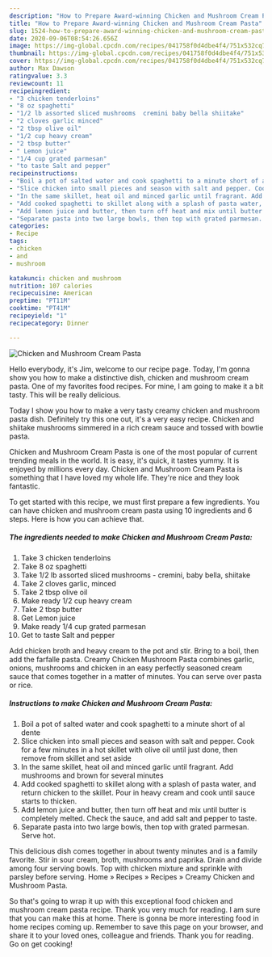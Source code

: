 ```yaml
---
description: "How to Prepare Award-winning Chicken and Mushroom Cream Pasta"
title: "How to Prepare Award-winning Chicken and Mushroom Cream Pasta"
slug: 1524-how-to-prepare-award-winning-chicken-and-mushroom-cream-pasta
date: 2020-09-06T08:54:26.656Z
image: https://img-global.cpcdn.com/recipes/041758f0d4dbe4f4/751x532cq70/chicken-and-mushroom-cream-pasta-recipe-main-photo.jpg
thumbnail: https://img-global.cpcdn.com/recipes/041758f0d4dbe4f4/751x532cq70/chicken-and-mushroom-cream-pasta-recipe-main-photo.jpg
cover: https://img-global.cpcdn.com/recipes/041758f0d4dbe4f4/751x532cq70/chicken-and-mushroom-cream-pasta-recipe-main-photo.jpg
author: Max Dawson
ratingvalue: 3.3
reviewcount: 11
recipeingredient:
- "3 chicken tenderloins"
- "8 oz spaghetti"
- "1/2 lb assorted sliced mushrooms  cremini baby bella shiitake"
- "2 cloves garlic minced"
- "2 tbsp olive oil"
- "1/2 cup heavy cream"
- "2 tbsp butter"
- " Lemon juice"
- "1/4 cup grated parmesan"
- "to taste Salt and pepper"
recipeinstructions:
- "Boil a pot of salted water and cook spaghetti to a minute short of al dente"
- "Slice chicken into small pieces and season with salt and pepper. Cook for a few minutes in a hot skillet with olive oil until just done, then remove from skillet and set aside"
- "In the same skillet, heat oil and minced garlic until fragrant. Add mushrooms and brown for several minutes"
- "Add cooked spaghetti to skillet along with a splash of pasta water, and return chicken to the skillet. Pour in heavy cream and cook until sauce starts to thicken."
- "Add lemon juice and butter, then turn off heat and mix until butter is completely melted. Check the sauce, and add salt and pepper to taste."
- "Separate pasta into two large bowls, then top with grated parmesan. Serve hot."
categories:
- Recipe
tags:
- chicken
- and
- mushroom

katakunci: chicken and mushroom 
nutrition: 107 calories
recipecuisine: American
preptime: "PT11M"
cooktime: "PT41M"
recipeyield: "1"
recipecategory: Dinner

---
```



![Chicken and Mushroom Cream Pasta](https://img-global.cpcdn.com/recipes/041758f0d4dbe4f4/751x532cq70/chicken-and-mushroom-cream-pasta-recipe-main-photo.jpg)

Hello everybody, it's Jim, welcome to our recipe page. Today, I'm gonna show you how to make a distinctive dish, chicken and mushroom cream pasta. One of my favorites food recipes. For mine, I am going to make it a bit tasty. This will be really delicious.

Today I show you how to make a very tasty creamy chicken and mushroom pasta dish. Definitely try this one out, it&#39;s a very easy recipe. Chicken and shiitake mushrooms simmered in a rich cream sauce and tossed with bowtie pasta.

Chicken and Mushroom Cream Pasta is one of the most popular of current trending meals in the world. It is easy, it's quick, it tastes yummy. It is enjoyed by millions every day. Chicken and Mushroom Cream Pasta is something that I have loved my whole life. They're nice and they look fantastic.


To get started with this recipe, we must first prepare a few ingredients. You can have chicken and mushroom cream pasta using 10 ingredients and 6 steps. Here is how you can achieve that.

<!--inarticleads1-->

##### The ingredients needed to make Chicken and Mushroom Cream Pasta:

1. Take 3 chicken tenderloins
1. Take 8 oz spaghetti
1. Take 1/2 lb assorted sliced mushrooms - cremini, baby bella, shiitake
1. Take 2 cloves garlic, minced
1. Take 2 tbsp olive oil
1. Make ready 1/2 cup heavy cream
1. Take 2 tbsp butter
1. Get  Lemon juice
1. Make ready 1/4 cup grated parmesan
1. Get to taste Salt and pepper


Add chicken broth and heavy cream to the pot and stir. Bring to a boil, then add the farfalle pasta. Creamy Chicken Mushroom Pasta combines garlic, onions, mushrooms and chicken in an easy perfectly seasoned cream sauce that comes together in a matter of minutes. You can serve over pasta or rice. 

<!--inarticleads2-->

##### Instructions to make Chicken and Mushroom Cream Pasta:

1. Boil a pot of salted water and cook spaghetti to a minute short of al dente
1. Slice chicken into small pieces and season with salt and pepper. Cook for a few minutes in a hot skillet with olive oil until just done, then remove from skillet and set aside
1. In the same skillet, heat oil and minced garlic until fragrant. Add mushrooms and brown for several minutes
1. Add cooked spaghetti to skillet along with a splash of pasta water, and return chicken to the skillet. Pour in heavy cream and cook until sauce starts to thicken.
1. Add lemon juice and butter, then turn off heat and mix until butter is completely melted. Check the sauce, and add salt and pepper to taste.
1. Separate pasta into two large bowls, then top with grated parmesan. Serve hot.


This delicious dish comes together in about twenty minutes and is a family favorite. Stir in sour cream, broth, mushrooms and paprika. Drain and divide among four serving bowls. Top with chicken mixture and sprinkle with parsley before serving. Home » Recipes » Recipes » Creamy Chicken and Mushroom Pasta. 

So that's going to wrap it up with this exceptional food chicken and mushroom cream pasta recipe. Thank you very much for reading. I am sure that you can make this at home. There is gonna be more interesting food in home recipes coming up. Remember to save this page on your browser, and share it to your loved ones, colleague and friends. Thank you for reading. Go on get cooking!
